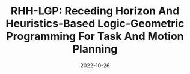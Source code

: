 ---
title: "RHH-LGP: Receding Horizon And Heuristics-Based Logic-Geometric Programming For Task And Motion Planning"
collection: publications
permalink: /publication/2022_rhhlgp
date: 2022-10-26
pubtype: "conference"
venue: 'Proc. of the Int. Conf. on Intelligent Robots and Systems (IROS)'
paperurl: '/files/pdf/2022_rhhlgp.pdf'
link: 'https://arxiv.org/abs/2110.03420'
citation: 'Cornelius V. Braun, Joaquim Ortiz-Haro, and Ozgur S. Oguz Marc Toussaint. In Proc. of the Int. Conf. on Intelligent Robots and Systems (IROS), 2022.'
code: 'https://github.com/cornelius-braun/rhh-lgp'
video: 'https://youtu.be/Yz9B7KCsbfE'
---